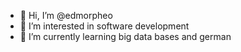 - 👋 Hi, I’m @edmorpheo
- 👀 I’m interested in software development
- 🌱 I’m currently learning big data bases and german
<!-- - 💞️ I’m looking to collaborate on ... 
- 📫 How to reach me ...
- 😄 Pronouns: ...
- ⚡ Fun fact: ... -->

<!---
edmorpheo/edmorpheo is a ✨ special ✨ repository because its `README.md` (this file) appears on your GitHub profile.
You can click the Preview link to take a look at your changes.
--->
